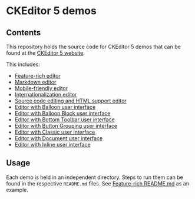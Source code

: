 # CKEditor 5 demos

## Contents

This repository holds the source code for CKEditor 5 demos that can be found at the [CKEditor 5 website](https://ckeditor.com/ckeditor-5/demo).

This includes:

- [Feature-rich editor](feature-rich)
- [Markdown editor](markdown)
- [Mobile-friendly editor](mobile)
- [Internationalization editor](internationalization)
- [Source code editing and HTML support editor](source-code-editing)
- [Editor with Balloon user interface](user-interface-balloon)
- [Editor with Balloon Block user interface](user-interface-balloon-block)
- [Editor with Bottom Toolbar user interface](user-interface-bottom-toolbar)
- [Editor with Button Grouping user interface](user-interface-button-grouping)
- [Editor with Classic user interface](user-interface-classic)
- [Editor with Document user interface](user-interface-document)
- [Editor with Inline user interface](user-interface-inline)

## Usage

Each demo is held in an independent directory. Steps to run them can be found in the respective `README.md` files. See [Feature-rich README.md](feature-rich#readme) as an example.
